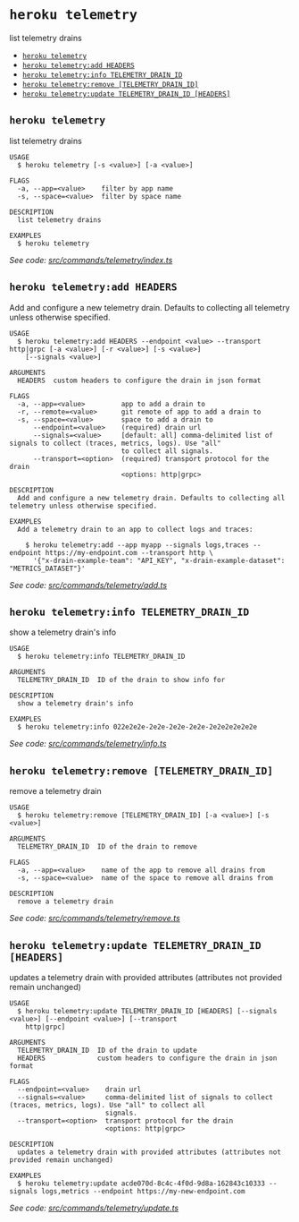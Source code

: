 `heroku telemetry`
==================

list telemetry drains

* [`heroku telemetry`](#heroku-telemetry)
* [`heroku telemetry:add HEADERS`](#heroku-telemetryadd-headers)
* [`heroku telemetry:info TELEMETRY_DRAIN_ID`](#heroku-telemetryinfo-telemetry_drain_id)
* [`heroku telemetry:remove [TELEMETRY_DRAIN_ID]`](#heroku-telemetryremove-telemetry_drain_id)
* [`heroku telemetry:update TELEMETRY_DRAIN_ID [HEADERS]`](#heroku-telemetryupdate-telemetry_drain_id-headers)

## `heroku telemetry`

list telemetry drains

```
USAGE
  $ heroku telemetry [-s <value>] [-a <value>]

FLAGS
  -a, --app=<value>    filter by app name
  -s, --space=<value>  filter by space name

DESCRIPTION
  list telemetry drains

EXAMPLES
  $ heroku telemetry
```

_See code: [src/commands/telemetry/index.ts](https://github.com/heroku/cli/blob/v10.0.0-alpha.2/packages/cli/src/commands/telemetry/index.ts)_

## `heroku telemetry:add HEADERS`

Add and configure a new telemetry drain. Defaults to collecting all telemetry unless otherwise specified.

```
USAGE
  $ heroku telemetry:add HEADERS --endpoint <value> --transport http|grpc [-a <value>] [-r <value>] [-s <value>]
    [--signals <value>]

ARGUMENTS
  HEADERS  custom headers to configure the drain in json format

FLAGS
  -a, --app=<value>         app to add a drain to
  -r, --remote=<value>      git remote of app to add a drain to
  -s, --space=<value>       space to add a drain to
      --endpoint=<value>    (required) drain url
      --signals=<value>     [default: all] comma-delimited list of signals to collect (traces, metrics, logs). Use "all"
                            to collect all signals.
      --transport=<option>  (required) transport protocol for the drain
                            <options: http|grpc>

DESCRIPTION
  Add and configure a new telemetry drain. Defaults to collecting all telemetry unless otherwise specified.

EXAMPLES
  Add a telemetry drain to an app to collect logs and traces:

    $ heroku telemetry:add --app myapp --signals logs,traces --endpoint https://my-endpoint.com --transport http \
      '{"x-drain-example-team": "API_KEY", "x-drain-example-dataset": "METRICS_DATASET"}'
```

_See code: [src/commands/telemetry/add.ts](https://github.com/heroku/cli/blob/v10.0.0-alpha.2/packages/cli/src/commands/telemetry/add.ts)_

## `heroku telemetry:info TELEMETRY_DRAIN_ID`

show a telemetry drain's info

```
USAGE
  $ heroku telemetry:info TELEMETRY_DRAIN_ID

ARGUMENTS
  TELEMETRY_DRAIN_ID  ID of the drain to show info for

DESCRIPTION
  show a telemetry drain's info

EXAMPLES
  $ heroku telemetry:info 022e2e2e-2e2e-2e2e-2e2e-2e2e2e2e2e2e
```

_See code: [src/commands/telemetry/info.ts](https://github.com/heroku/cli/blob/v10.0.0-alpha.2/packages/cli/src/commands/telemetry/info.ts)_

## `heroku telemetry:remove [TELEMETRY_DRAIN_ID]`

remove a telemetry drain

```
USAGE
  $ heroku telemetry:remove [TELEMETRY_DRAIN_ID] [-a <value>] [-s <value>]

ARGUMENTS
  TELEMETRY_DRAIN_ID  ID of the drain to remove

FLAGS
  -a, --app=<value>    name of the app to remove all drains from
  -s, --space=<value>  name of the space to remove all drains from

DESCRIPTION
  remove a telemetry drain
```

_See code: [src/commands/telemetry/remove.ts](https://github.com/heroku/cli/blob/v10.0.0-alpha.2/packages/cli/src/commands/telemetry/remove.ts)_

## `heroku telemetry:update TELEMETRY_DRAIN_ID [HEADERS]`

updates a telemetry drain with provided attributes (attributes not provided remain unchanged)

```
USAGE
  $ heroku telemetry:update TELEMETRY_DRAIN_ID [HEADERS] [--signals <value>] [--endpoint <value>] [--transport
    http|grpc]

ARGUMENTS
  TELEMETRY_DRAIN_ID  ID of the drain to update
  HEADERS             custom headers to configure the drain in json format

FLAGS
  --endpoint=<value>    drain url
  --signals=<value>     comma-delimited list of signals to collect (traces, metrics, logs). Use "all" to collect all
                        signals.
  --transport=<option>  transport protocol for the drain
                        <options: http|grpc>

DESCRIPTION
  updates a telemetry drain with provided attributes (attributes not provided remain unchanged)

EXAMPLES
  $ heroku telemetry:update acde070d-8c4c-4f0d-9d8a-162843c10333 --signals logs,metrics --endpoint https://my-new-endpoint.com
```

_See code: [src/commands/telemetry/update.ts](https://github.com/heroku/cli/blob/v10.0.0-alpha.2/packages/cli/src/commands/telemetry/update.ts)_
